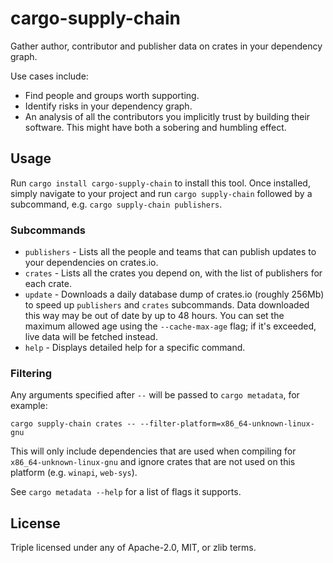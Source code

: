 # cargo-supply-chain

Gather author, contributor and publisher data on crates in your dependency graph.

Use cases include:

- Find people and groups worth supporting.
- Identify risks in your dependency graph.
- An analysis of all the contributors you implicitly trust by building their software. This might have both a sobering and humbling effect.

## Usage

Run `cargo install cargo-supply-chain` to install this tool. Once installed, simply navigate to your project and run `cargo supply-chain` followed by a subcommand, e.g. `cargo supply-chain publishers`.

### Subcommands

- `publishers` - Lists all the people and teams that can publish updates to your dependencies on crates.io.
- `crates` - Lists all the crates you depend on, with the list of publishers for each crate.
- `update` - Downloads a daily database dump of crates.io (roughly 256Mb) to speed up `publishers` and `crates` subcommands. Data downloaded this way may be out of date by up to 48 hours. You can set the maximum allowed age using the `--cache-max-age` flag; if it's exceeded, live data will be fetched instead.
- `help` - Displays detailed help for a specific command.

### Filtering

Any arguments specified after `--` will be passed to `cargo metadata`, for example:

```none
cargo supply-chain crates -- --filter-platform=x86_64-unknown-linux-gnu
```

This will only include dependencies that are used when compiling for `x86_64-unknown-linux-gnu` and ignore crates that are not used on this platform (e.g. `winapi`, `web-sys`).

See `cargo metadata --help` for a list of flags it supports.

## License

Triple licensed under any of Apache-2.0, MIT, or zlib terms.
